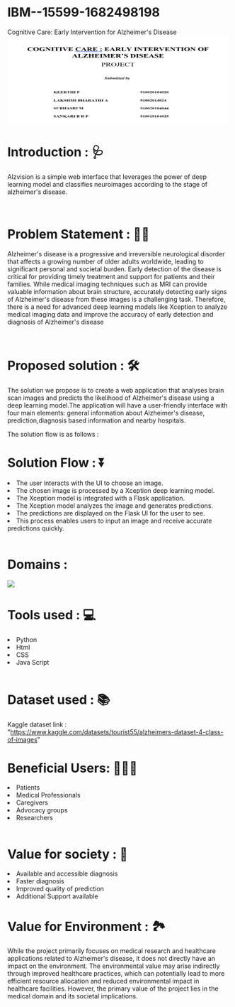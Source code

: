 # IBM--15599-1682498198
Cognitive Care: Early Intervention for Alzheimer's Disease
<br>
<img src="Readme images/title.png" height=200, width=500>
<br>
 
# Introduction :    🩺

<p>Alzvision is a simple web interface that leverages the power of deep learning model and classifies neuroimages according to the stage of alzheimer's disease.</p><br>

#  Problem Statement :       ✍🏻

<p>Alzheimer's disease is a progressive and irreversible neurological disorder that affects a growing number of older adults worldwide, leading to significant personal and societal burden. Early detection of the disease is critical for providing timely treatment and support for patients and their families. While medical imaging techniques such as MRI can provide valuable information about brain structure, accurately detecting early signs of Alzheimer's disease from these images is a challenging task. Therefore, there is a need for advanced deep learning models like Xception to analyze medical imaging data and improve the accuracy of early detection and diagnosis of Alzheimer's disease </p>
<br/>

# Proposed solution :     🛠 
<p>The solution we propose is to create a web application that analyses brain scan images and predicts the likelihood of Alzheimer's disease using a deep learning model.The application will have a user-friendly interface with four main elements: general information about Alzheimer's disease, prediction,diagnosis based information and nearby hospitals.</p> 
 <p>The solution flow is as follows :</p> 
 
# Solution Flow :     ⏬
<li>The user interacts with the UI to choose an image.</li>
<li>The chosen image is processed by a Xception deep learning model.</li>
<li>The Xception model is integrated with a Flask application.</li>
<li>The Xception model analyzes the image and generates predictions.</li>
<li>The predictions are displayed on the Flask UI for the user to see.</li>
<li>This process enables users to input an image and receive accurate predictions quickly.</li>
<br/>

# Domains :

<img src="https://img.over-blog-kiwi.com/3/06/60/69/20190524/ob_42b208_ai-ml-dl.png">
<br/>

# Tools used :   💻

<li>Python</li>
<li>Html</li>
<li>CSS</li>
<li>Java Script</li><br/>

# Dataset used :   📚
Kaggle dataset link : "https://www.kaggle.com/datasets/tourist55/alzheimers-dataset-4-class-of-images"

# Beneficial Users:  👩🏿‍⚕️

<li>Patients</li>
<li>Medical Professionals</li>
<li>Caregivers</li>
<li>Advocacy groups</li>
<li>Researchers</li><br/>

# Value for society :    🗾

<li>Available and accessible diagnosis</li>
<li>Faster diagnosis</li>
<li>Improved quality of prediction</li>
<li>Additional Support available</li>

# Value for Environment :   🏞

<p>While the project primarily focuses on medical research and healthcare applications related to Alzheimer's disease, it does not directly have an impact on the environment. The environmental value may arise indirectly through improved healthcare practices, which can potentially lead to more efficient resource allocation and reduced environmental impact in healthcare facilities. However, the primary value of the project lies in the medical domain and its societal implications.</p>
